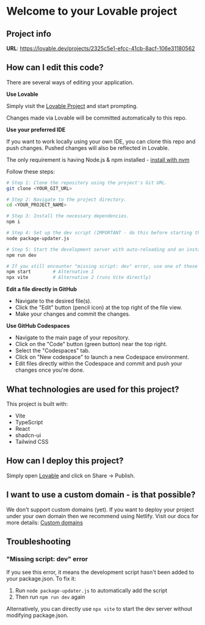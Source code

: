 
# Welcome to your Lovable project

## Project info

**URL**: https://lovable.dev/projects/2325c5e1-efcc-41cb-8acf-106e31180562

## How can I edit this code?

There are several ways of editing your application.

**Use Lovable**

Simply visit the [Lovable Project](https://lovable.dev/projects/2325c5e1-efcc-41cb-8acf-106e31180562) and start prompting.

Changes made via Lovable will be committed automatically to this repo.

**Use your preferred IDE**

If you want to work locally using your own IDE, you can clone this repo and push changes. Pushed changes will also be reflected in Lovable.

The only requirement is having Node.js & npm installed - [install with nvm](https://github.com/nvm-sh/nvm#installing-and-updating)

Follow these steps:

```sh
# Step 1: Clone the repository using the project's Git URL.
git clone <YOUR_GIT_URL>

# Step 2: Navigate to the project directory.
cd <YOUR_PROJECT_NAME>

# Step 3: Install the necessary dependencies.
npm i

# Step 4: Set up the dev script (IMPORTANT - do this before starting the server)
node package-updater.js

# Step 5: Start the development server with auto-reloading and an instant preview.
npm run dev

# If you still encounter "missing script: dev" error, use one of these alternatives:
npm start        # Alternative 1
npx vite         # Alternative 2 (runs Vite directly)
```

**Edit a file directly in GitHub**

- Navigate to the desired file(s).
- Click the "Edit" button (pencil icon) at the top right of the file view.
- Make your changes and commit the changes.

**Use GitHub Codespaces**

- Navigate to the main page of your repository.
- Click on the "Code" button (green button) near the top right.
- Select the "Codespaces" tab.
- Click on "New codespace" to launch a new Codespace environment.
- Edit files directly within the Codespace and commit and push your changes once you're done.

## What technologies are used for this project?

This project is built with:

- Vite
- TypeScript
- React
- shadcn-ui
- Tailwind CSS

## How can I deploy this project?

Simply open [Lovable](https://lovable.dev/projects/2325c5e1-efcc-41cb-8acf-106e31180562) and click on Share -> Publish.

## I want to use a custom domain - is that possible?

We don't support custom domains (yet). If you want to deploy your project under your own domain then we recommend using Netlify. Visit our docs for more details: [Custom domains](https://docs.lovable.dev/tips-tricks/custom-domain/)

## Troubleshooting

### "Missing script: dev" error

If you see this error, it means the development script hasn't been added to your package.json. To fix it:

1. Run `node package-updater.js` to automatically add the script
2. Then run `npm run dev` again

Alternatively, you can directly use `npx vite` to start the dev server without modifying package.json.
